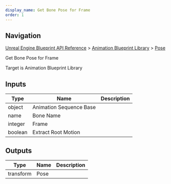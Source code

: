 ```yaml
---
display_name: Get Bone Pose for Frame
order: 1
---
```

## Navigation

[Unreal Engine Blueprint API Reference](https://dev.epicgames.com/documentation/en-us/unreal-engine/BlueprintAPI) > [Animation Blueprint Library](https://dev.epicgames.com/documentation/en-us/unreal-engine/BlueprintAPI/AnimationBlueprintLibrary) > [Pose](https://dev.epicgames.com/documentation/en-us/unreal-engine/BlueprintAPI/AnimationBlueprintLibrary/Pose)

Get Bone Pose for Frame

Target is Animation Blueprint Library

## Inputs

| Type | Name | Description |
| --- | --- | --- |
| object | Animation Sequence Base |  |
| name | Bone Name |  |
| integer | Frame |  |
| boolean | Extract Root Motion |  |

## Outputs

| Type | Name | Description |
| --- | --- | --- |
| transform | Pose |  |
